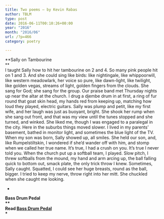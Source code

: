 ```yaml
---
title: Two poems – by Kevin Rabas
author: TBLM
type: post
date: 2016-06-11T00:10:26+00:00
year: "2016"
month: "2016/06"
url: /?p=466
category: poetry

---
```

**Sally on Tambourine  
**  
I taught Sally how to hit her tambourine on 2 and 4. So many pink people hit on 1 and 3. And she could sing like birds: like nightingale, like whippoorwill, like western meadowlark, her voice so pure, like dawn-light, like twilight, like golden vegas, streams of light, golden fingers from the clouds. She sang for God; she sang for the group. Our praise band met Thursday nights up near the altar at the church. I drug a djembe drum in at first, a ring of fur round that goat skin head, my hands red from keeping up, matching how loud they played, electric guitars. Sally was plump and petit, like my first wife, and her laugh was just as buoyant, bright. She shook her rump when she sang out front, and that was my view until the tunes stopped and she turned, and winked. She liked me, though I was engaged to a paralegal in the city. Here in the suburbs things moved slower. I lived in my parents’ basement, bathed in monitor light, and sometimes the blue light of the TV. When my son was born, Sally showed up, all smiles. She held our son, and, like Rumpelstiltskin, I wondered if she’d wander off with him, and stomp when we called her true name. It’s true, I had a crush on you. It’s true I never told you. When the church put up a softball team, I played. Slow pitch, I threw softballs from the mound, my hand and arm arcing up, the ball falling quick to bottom out, smack plate, the only trick throw I knew. Sometimes, Sally caught. Squatted, I could see her huge breasts, round as the ball, bigger. I tried to keep my nerve, throw right into her mitt. She chuckled when she caught me looking.

*

**Bass Drum Pedal  
**  
Read [Bass Drum Pedal][1]  
\***

 [1]: http://bombayliterarymagazine.com/wp-content/uploads/2016/06/Bass-Drum-Pedal.pdf
